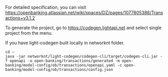 For detailed specification, you can visit https://openbanking.atlassian.net/wiki/spaces/DZ/pages/1077805388/Transactions+v3.1.2

To generate the project, go to https://codegen.lightapi.net and select single project from the menu. 

If you have light-codegen built locally in networknt folder. 

```
cd ~
java -jar networknt/light-codegen/codegen-cli/target/codegen-cli.jar -f openapi -o open-banking/transactions/generated -m open-banking/model-config/ob/transactions/openapi.yaml -c open-banking/model-config/ob/transactions/config.json
```

